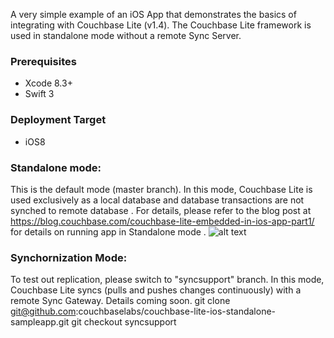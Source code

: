 A very simple example of an iOS App that demonstrates the basics of integrating with Couchbase Lite (v1.4). The Couchbase Lite framework is used in standalone mode without a remote Sync Server.

### Prerequisites
- Xcode 8.3+
- Swift 3

### Deployment Target
- iOS8


### Standalone mode: 
This is the default mode (master branch). In this mode, Couchbase Lite is used exclusively as a local database and database transactions are not synched to remote database . 
For details, please refer to the blog post at https://blog.couchbase.com/couchbase-lite-embedded-in-ios-app-part1/  for details on running app in Standalone mode . 
![alt text](https://blog.couchbase.com/wp-content/uploads/2017/04/cblitedemo.gif)

### Synchornization Mode:
To test out replication, please switch to "syncsupport" branch. In this mode, Couchbase Lite syncs (pulls and pushes changes continuously) with a remote Sync Gateway. Details coming soon. 
git clone git@github.com:couchbaselabs/couchbase-lite-ios-standalone-sampleapp.git
git checkout syncsupport






